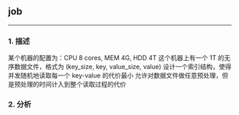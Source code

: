 ## job

---------------------------

### 1. 描述

某个机器的配置为：CPU 8 cores, MEM 4G, HDD 4T
这个机器上有一个 1T 的无序数据文件，格式为 (key_size, key, value_size, value)
设计一个索引结构，使得并发随机地读取每一个 key-value 的代价最小
允许对数据文件做任意预处理，但是预处理的时间计入到整个读取过程的代价


### 2. 分析
